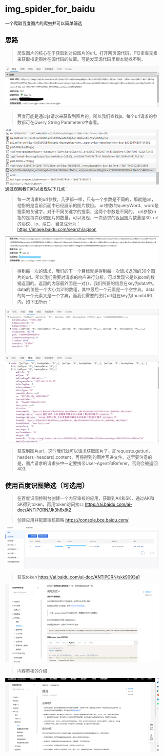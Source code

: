 # img_spider_for_baidu
 一个爬取百度图片的爬虫并可以简单筛选

## 思路

>爬取图片的核心在于获取到对应图片的url。打开网页源代码，F12审查元素来获取指定图片在源代码的位置。可是发现源代码里根本就找不到。

![我是图片](./image/Inked1.png)

>百度可能是通过js请求来获取到图片的。所以我们查找js。每个url请求的参数都可在Query String Parameters中查看。

![图片](./image/2.png)
通过观察我们可以发现以下几点：

>每一次请求的url参数，几乎都一样，只有一个参数是不同的，那就是pn，他指的是当前页面中已经展示的图片数目。
url参数的queryWord、word是搜索的关键字，对于不同关键字的搜索，这两个参数是不同的。
url参数rn指的是每次获取图片的数量，可以发现，一次请求的返回图片数量是30.
url的协议、ip、端口、目录成分为：https://image.baidu.com/search/acjson

![图片](./image/Inked3.png)
>得到每一次的请求，我们的下一个目标就是得到每一次请求返回的30个图片的url。所以我们需要对请求的响应进行分析。可以发现它是以json的数据返回的。返回的内容最外面是一对{}，我们所要的信息在key为data中。data的值是一个大小为31的数组，其中最后一个元素是一个空字典。data的每一个元素又是一个字典，而我们需要的图片url就在key为thumbURL内。如下图所示：

![图片](./image/4.png)
![图片](./image/5.png)
>获取到图片url，这时我们就可以请求获取图片了。即requests.get(url，headers=headers).content，再将得到的图片写进文件。这里要注意的是，图片请求的请求头中一定要携带User-Agent和Referer，否则会被返回403.

## 使用百度识图筛选（可选用）

>在百度识图控制台创建一个内容审核的应用，获取到AK和SK，通过AK和SK得到token，再用token访问接口
https://ai.baidu.com/ai-doc/ANTIPORN/Jk3h6x8t2

>创建应用并配置审核策略
https://console.bce.baidu.com/

![图片](./image/Inkedbaidu3.png)

>获取token
https://ai.baidu.com/ai-doc/ANTIPORN/skk9093a1

![图片](./image/baidu1.png)

>内容审核的介绍

![图片](./image/baidu2.png)


